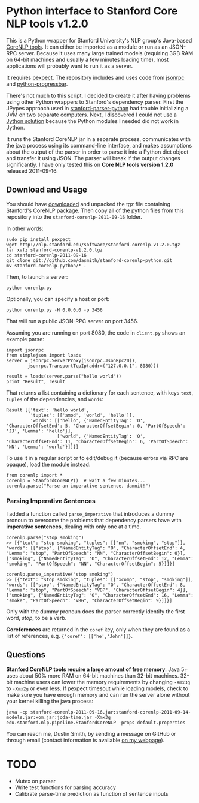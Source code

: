 # Python interface to Stanford Core NLP tools v1.2.0

This is a Python wrapper for Stanford University's NLP group's Java-based [CoreNLP tools](http://nlp.stanford.edu/software/corenlp.shtml).  It can either be imported as a module or run as an JSON-RPC server. Because it uses many large trained models (requiring 3GB RAM on 64-bit machines and usually a few minutes loading time), most applications will probably want to run it as a server.

It requires [pexpect](http://www.noah.org/wiki/pexpect).  The repository includes and uses code from [jsonrpc](http://www.simple-is-better.org/rpc/) and [python-progressbar](http://code.google.com/p/python-progressbar/).

There's not much to this script.  I decided to create it after having problems using other Python wrappers to Stanford's dependency parser. 
First the JPypes approach used in [stanford-parser-python](http://projects.csail.mit.edu/spatial/Stanford_Parser) had trouble initializing a JVM on two separate computers.  Next, I discovered I could not use a 
[Jython solution](http://blog.gnucom.cc/2010/using-the-stanford-parser-with-jython/) because the Python modules I needed did not work in Jython.

It runs the Stanford CoreNLP jar in a separate process, communicates with the java process using its command-line interface, and makes assumptions about the output of the parser in order to parse it into a Python dict object and transfer it using JSON.  The parser will break if the output changes significantly. I have only tested this on **Core NLP tools version 1.2.0** released 2011-09-16.

## Download and Usage 

You should have [downloaded](http://nlp.stanford.edu/software/corenlp.shtml#Download) and unpacked the tgz file containing Stanford's CoreNLP package.  Then copy all of the python files from this repository into the `stanford-corenlp-2011-09-16` folder.

In other words: 

    sudo pip install pexpect
    wget http://nlp.stanford.edu/software/stanford-corenlp-v1.2.0.tgz
    tar xvfz stanford-corenlp-v1.2.0.tgz
    cd stanford-corenlp-2011-09-16
    git clone git://github.com/dasmith/stanford-corenlp-python.git
    mv stanford-corenlp-python/* .

Then, to launch a server:

    python corenlp.py

Optionally, you can specify a host or port:

    python corenlp.py -H 0.0.0.0 -p 3456

That will run a public JSON-RPC server on port 3456.

Assuming you are running on port 8080, the code in `client.py` shows an example parse: 

    import jsonrpc
    from simplejson import loads
    server = jsonrpc.ServerProxy(jsonrpc.JsonRpc20(),
            jsonrpc.TransportTcpIp(addr=("127.0.0.1", 8080)))

    result = loads(server.parse("hello world"))
    print "Result", result

That returns a list containing a dictionary for each sentence, with keys `text`, `tuples` of the dependencies, and `words`:

    Result [{'text': 'hello world', 
             'tuples': [['amod', 'world', 'hello']], 
             'words': [['hello', {'NamedEntityTag': 'O', 'CharacterOffsetEnd': 5, 'CharacterOffsetBegin': 0, 'PartOfSpeech': 'JJ', 'Lemma': 'hello'}], 
                       ['world', {'NamedEntityTag': 'O', 'CharacterOffsetEnd': 11, 'CharacterOffsetBegin': 6, 'PartOfSpeech': 'NN', 'Lemma': 'world'}]]}]
    
To use it in a regular script or to edit/debug it (because errors via RPC are opaque), load the module instead:

    from corenlp import *
    corenlp = StanfordCoreNLP()  # wait a few minutes...
    corenlp.parse("Parse an imperative sentence, damnit!")

### Parsing Imperative Sentences

I added a function called `parse_imperative` that introduces a dummy pronoun to overcome the problems that dependency parsers have with **imperative sentences**, dealing with only one at a time. 

    corenlp.parse("stop smoking")
    >> [{"text": "stop smoking", "tuples": [["nn", "smoking", "stop"]], "words": [["stop", {"NamedEntityTag": "O", "CharacterOffsetEnd": 4, "Lemma": "stop", "PartOfSpeech": "NN", "CharacterOffsetBegin": 0}], ["smoking", {"NamedEntityTag": "O", "CharacterOffsetEnd": 12, "Lemma": "smoking", "PartOfSpeech": "NN", "CharacterOffsetBegin": 5}]]}]

    corenlp.parse_imperative("stop smoking")
    >> [{"text": "stop smoking", "tuples": [["xcomp", "stop", "smoking"]], "words": [["stop", {"NamedEntityTag": "O", "CharacterOffsetEnd": 8, "Lemma": "stop", "PartOfSpeech": "VBP", "CharacterOffsetBegin": 4}], ["smoking", {"NamedEntityTag": "O", "CharacterOffsetEnd": 16, "Lemma": "smoke", "PartOfSpeech": "VBG", "CharacterOffsetBegin": 9}]]}]

Only with the dummy pronoun does the parser correctly identify the first word, *stop*, to be a verb.

**Coreferences** are returned in the `coref` key, only when they are found as a list of references, e.g. `{'coref': [['he','John']]}`.

<!--
## Adding WordNet

Note: wordnet doesn't seem to be supported using this approach.  Looks like you'll need Java.

Download WordNet-3.0 Prolog:  http://wordnetcode.princeton.edu/3.0/WNprolog-3.0.tar.gz
tar xvfz WNprolog-3.0.tar.gz 

-->

## Questions 

**Stanford CoreNLP tools require a large amount of free memory**.  Java 5+ uses about 50% more RAM on 64-bit machines than 32-bit machines.  32-bit machine users can lower the memory requirements by changing `-Xmx3g` to `-Xmx2g` or even less.
If pexpect timesout while loading models, check to make sure you have enough memory and can run the server alone without your kernel killing the java process:

    java -cp stanford-corenlp-2011-09-16.jar:stanford-corenlp-2011-09-14-models.jar:xom.jar:joda-time.jar -Xmx3g edu.stanford.nlp.pipeline.StanfordCoreNLP -props default.properties

You can reach me, Dustin Smith, by sending a message on GitHub or through email (contact information is available [on my webpage](http://web.media.mit.edu/~dustin)).

#  TODO
 
  - Mutex on parser
  - Write test functions for parsing accuracy
  - Calibrate parse-time prediction as function of sentence inputs

